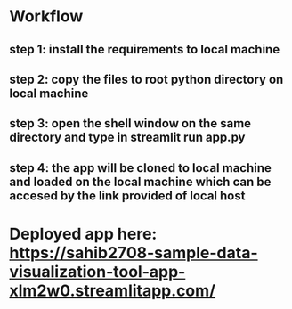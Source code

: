 # Workflow
## step 1: install the requirements to local machine
## step 2: copy the files to root python directory on local machine
## step 3: open the shell window on the same directory and type in streamlit run app.py
## step 4: the app will be cloned to local machine and loaded on the local machine which can be accesed by the link provided of local host

# Deployed app here: https://sahib2708-sample-data-visualization-tool-app-xlm2w0.streamlitapp.com/
